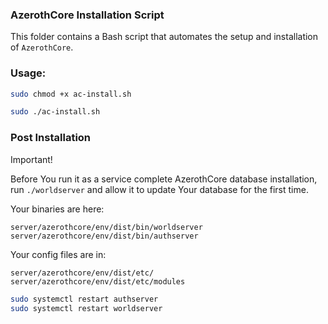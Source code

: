 ### AzerothCore Installation Script

This folder contains a Bash script that automates the setup and installation of `AzerothCore`.


### Usage:
```bash
sudo chmod +x ac-install.sh
```
```bash
sudo ./ac-install.sh 
```

### Post Installation
Important!

Before You run it as a service complete AzerothCore database installation,
run ```./worldserver``` and allow it to update Your database for the first time.

Your binaries are here:
```
server/azerothcore/env/dist/bin/worldserver
server/azerothcore/env/dist/bin/authserver
```

Your config files are in:

```
server/azerothcore/env/dist/etc/
server/azerothcore/env/dist/etc/modules
```


```bash
sudo systemctl restart authserver
sudo systemctl restart worldserver
```

